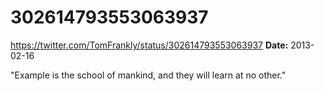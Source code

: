 # 302614793553063937
https://twitter.com/TomFrankly/status/302614793553063937
**Date:** 2013-02-16

"Example is the school of mankind, and they will learn at no other."
